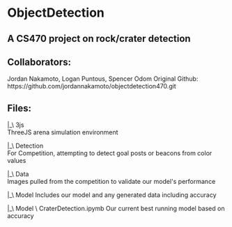 # ObjectDetection
## A CS470 project on rock/crater detection

<h2>Collaborators:</h2>
Jordan Nakamoto, Logan Puntous, Spencer Odom  
Original Github: https://github.com/jordannakamoto/objectdetection470.git  

<h2>Files:</h2>

|_\ 3js  
ThreeJS arena simulation environment  
  
|_\ Detection  
For Competition, attempting to detect goal posts or beacons from color values  
  
|_\ Data  
Images pulled from the competition to validate our model's performance

|_\ Model
Includes our model and any generated data including accuracy

|_\ Model \ CraterDetection.ipymb
Our current best running model based on accuracy 
